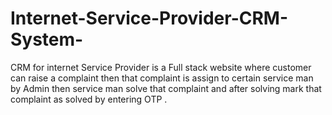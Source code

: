 # Internet-Service-Provider-CRM-System-
CRM for internet Service Provider is a Full stack website where customer can raise a complaint then that complaint is assign to certain service man by Admin then service man solve that complaint and after solving mark that complaint as solved by entering OTP .

